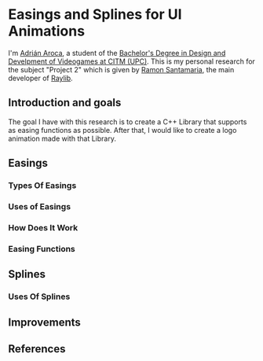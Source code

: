 # Easings and Splines for UI Animations
I'm [Adrián Aroca](https://www.linkedin.com/in/adri%C3%A1n-aroca-mascaraque-4570001a2/), a student of the [Bachelor's Degree in Design and Develpment of Videogames at CITM (UPC)](https://www.citm.upc.edu/). This is my personal research for the subject "Project 2" which is given by [Ramon Santamaria](https://www.linkedin.com/in/raysan/), the main developer of [Raylib](https://www.raylib.com/).
## Introduction and goals
The goal I have with this research is to create a C++ Library that supports as easing functions as possible. After that, I would like to create a logo animation made with that Library.

## Easings
### Types Of Easings
### Uses of Easings
### How Does It Work
### Easing Functions 

## Splines
### Uses Of Splines

## Improvements

## References

